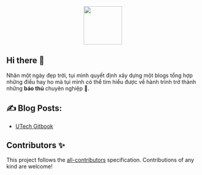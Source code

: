 <div id="header" align="center">
  <img src="https://media.giphy.com/media/M9gbBd9nbDrOTu1Mqx/giphy.gif" width="100"/>
</div>

## Hi there 👋

Nhân một ngày đẹp trời, tụi mình quyết định xây dựng một blogs tổng hợp những điều hay ho mà tụi mình có thể tìm hiểu được về hành trình trở thành những **báo thủ** chuyên nghiệp :muscle:.

## :writing_hand: Blog Posts:
- [UTech Gitbook](https://utech-organization.gitbook.io)

## Contributors ✨

<!-- ALL-CONTRIBUTORS-LIST:START - Do not remove or modify this section -->
<!-- prettier-ignore-start -->
<!-- markdownlint-disable -->

<!-- markdownlint-restore -->
<!-- prettier-ignore-end -->

<!-- ALL-CONTRIBUTORS-LIST:END -->
This project follows the [all-contributors](https://allcontributors.org) specification.
Contributions of any kind are welcome!
